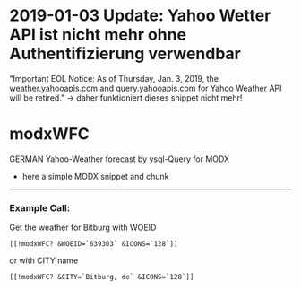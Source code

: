 # 2019-01-03 Update: Yahoo Wetter API ist nicht mehr ohne Authentifizierung verwendbar
"Important EOL Notice: As of Thursday, Jan. 3, 2019, the weather.yahooapis.com and query.yahooapis.com for Yahoo Weather API will be retired."
-> daher funktioniert dieses snippet nicht mehr!


# modxWFC
GERMAN Yahoo-Weather forecast by ysql-Query for MODX
- here a simple MODX snippet and chunk

---

### Example Call:

Get the weather for Bitburg with WOEID

```[[!modxWFC? &WOEID=`639303` &ICONS=`128`]]```

or with CITY name

```[[!modxWFC? &CITY=`Bitburg, de` &ICONS=`128`]]```
